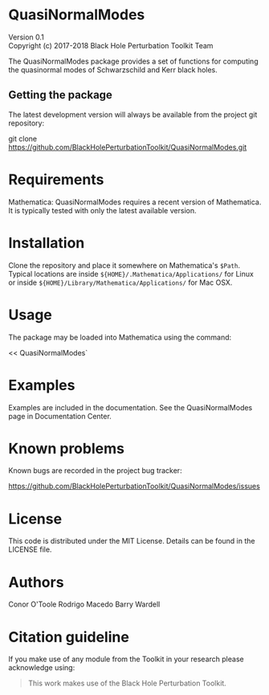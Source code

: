 # QuasiNormalModes

Version 0.1  
Copyright (c) 2017-2018 Black Hole Perturbation Toolkit Team

The QuasiNormalModes package provides a set of functions for
computing the quasinormal modes of Schwarzschild and Kerr black holes.

## Getting the package

The latest development version will always be available from the project git
repository:

git clone https://github.com/BlackHolePerturbationToolkit/QuasiNormalModes.git


# Requirements

Mathematica: QuasiNormalModes requires a recent version of
Mathematica. It is typically tested with only the latest available version.


# Installation

Clone the repository and place it somewhere on Mathematica's `$Path`.
Typical locations are inside `${HOME}/.Mathematica/Applications/` for Linux or
inside `${HOME}/Library/Mathematica/Applications/` for Mac OSX.


# Usage

The package may be loaded into Mathematica using the command:

<< QuasiNormalModes`


# Examples

Examples are included in the documentation. See the
QuasiNormalModes page in Documentation Center.


# Known problems

Known bugs are recorded in the project bug tracker:

https://github.com/BlackHolePerturbationToolkit/QuasiNormalModes/issues


# License

This code is distributed under the MIT License. Details can
be found in the LICENSE file.


# Authors

Conor O'Toole
Rodrigo Macedo
Barry Wardell

# Citation guideline

If you make use of any module from the Toolkit in your research please acknowledge using:

> This work makes use of the Black Hole Perturbation Toolkit.
